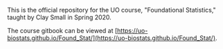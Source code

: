 This is the official repository for the UO course, "Foundational Statistics," taught by Clay Small in Spring 2020.

The course gitbook can be viewed at [https://uo-biostats.github.io/Found_Stat/](https://uo-biostats.github.io/Found_Stat/).
